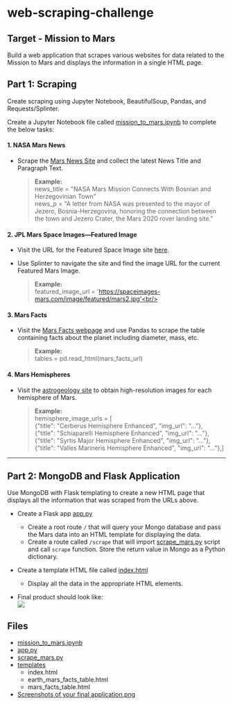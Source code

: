 # web-scraping-challenge
## Target - Mission to Mars

Build a web application that scrapes various websites for data related to the Mission to Mars and displays the information in a single HTML page. <br/>

## Part  1: Scraping

Create scraping using Jupyter Notebook, BeautifulSoup, Pandas, and Requests/Splinter.<br/>

Create a Jupyter Notebook file called [mission_to_mars.ipynb](https://github.com/Ash-Tao/web-scraping-challenge/blob/main/Missions_to_Mars/mission_to_mars.ipynb) to complete the below tasks: <br/>

#### 1. NASA Mars News

* Scrape the [Mars News Site](https://redplanetscience.com/) and collect the latest News Title and Paragraph Text. <br/>

  >**Example:**<br/>
  >news_title = "NASA Mars Mission Connects With Bosnian and Herzegovinian Town"<br/>
  >news_p = "A letter from NASA was presented to the mayor of Jezero, Bosnia-Herzegovina, honoring the connection between the town and Jezero Crater, the Mars 2020 rover landing site."<br/>


#### 2. JPL Mars Space Images—Featured Image

* Visit the URL for the Featured Space Image site [here](https://spaceimages-mars.com).<br/>

* Use Splinter to navigate the site and find the image URL for the current Featured Mars Image.<br/>

  >**Example:**<br/>
  >featured_image_url = 'https://spaceimages-mars.com/image/featured/mars2.jpg'<br/>


#### 3. Mars Facts

* Visit the [Mars Facts webpage](https://galaxyfacts-mars.com) and use Pandas to scrape the table containing facts about the planet including diameter, mass, etc.<br/>

  >**Example:**<br/>
  >tables = pd.read_html(mars_facts_url)<br/>

#### 4. Mars Hemispheres

* Visit the [astrogeology site](https://marshemispheres.com/) to obtain high-resolution images for each hemisphere of Mars.
  >**Example:**<br/>
  >hemisphere_image_urls = [<br/>
  >    {"title": "Cerberus Hemisphere Enhanced", "img_url": "..."},<br/>
  >    {"title": "Schiaparelli Hemisphere Enhanced", "img_url": "..."},<br/>
  >    {"title": "Syrtis Major Hemisphere Enhanced", "img_url": "..."},<br/>
  >    {"title": "Valles Marineris Hemisphere Enhanced", "img_url": "..."},]<br/>


- - -

## Part 2: MongoDB and Flask Application

Use MongoDB with Flask templating to create a new HTML page that displays all the information that was scraped from the URLs above.<br/>

* Create a Flask app [app.py](https://github.com/Ash-Tao/web-scraping-challenge/blob/main/Missions_to_Mars/app.py)<br/>
  * Create a root route `/` that will query your Mongo database and pass the Mars data into an HTML template for displaying the data.<br/>
  * Create a route called `/scrape` that will import [scrape_mars.py](https://github.com/Ash-Tao/web-scraping-challenge/blob/main/Missions_to_Mars/scrape_mars.py) script and call `scrape` function. Store the return value in Mongo as a Python dictionary.<br/>

* Create a template HTML file called [index.html](https://github.com/Ash-Tao/web-scraping-challenge/blob/main/Missions_to_Mars/templates/index.html)<br/>
  * Display all the data in the appropriate HTML elements. <br/>

* Final product should look like:<br/>
  <img src="https://github.com/Ash-Tao/web-scraping-challenge/blob/main/Missions_to_Mars/Screenshots%20of%20your%20final%20application.png"><br/>
  
## Files
- [mission_to_mars.ipynb](https://github.com/Ash-Tao/web-scraping-challenge/blob/main/Missions_to_Mars/mission_to_mars.ipynb)<br/>
- [app.py](https://github.com/Ash-Tao/web-scraping-challenge/blob/main/Missions_to_Mars/app.py)<br/>
- [scrape_mars.py](https://github.com/Ash-Tao/web-scraping-challenge/blob/main/Missions_to_Mars/scrape_mars.py)<br/>
- [templates](https://github.com/Ash-Tao/web-scraping-challenge/tree/main/Missions_to_Mars/templates)<br/>
  - index.html<br/>
  - earth_mars_facts_table.html<br/>
  - mars_facts_table.html<br/>
- [Screenshots of your final application.png](https://github.com/Ash-Tao/web-scraping-challenge/blob/main/Missions_to_Mars/Screenshots%20of%20your%20final%20application.png)<br/>

